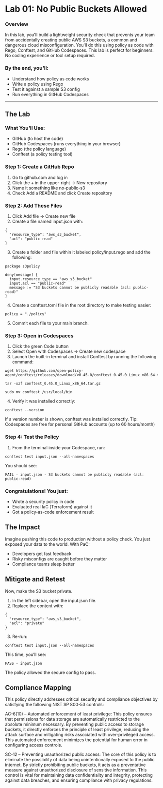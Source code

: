 # Lab 01: No Public Buckets Allowed

### Overview

In this lab, you'll build a lightweight security check that prevents your team from accidentally creating public AWS S3 buckets, a common and dangerous cloud misconfiguration. You'll do this using policy as code with Rego, Conftest, and GitHub Codespaces.
This lab is perfect for beginners. No coding experience or tool setup required.

### By the end, you’ll:
- Understand how policy as code works
- Write a policy using Rego
- Test it against a sample S3 config
- Run everything in GitHub Codespaces

---

## The Lab

### What You’ll Use:
- GitHub (to host the code)
- GitHub Codespaces (runs everything in your browser)
- Rego (the policy language)
- Conftest (a policy testing tool)


### Step 1: Create a GitHub Repo
1. Go to github.com and log in
2. Click the + in the upper-right → New repository
3. Name it something like no-public-s3
4. Check Add a README and click Create repository


### Step 2: Add These Files
1. Click Add file → Create new file
2. Create a file named input.json with:

```
{
  "resource_type": "aws_s3_bucket",
  "acl": "public-read"
}
```

3. Create a folder and file within it labeled policy/input.rego and add the following:

```
package s3policy

deny[message] {
  input.resource_type == "aws_s3_bucket"
  input.acl == "public-read"
  message := "S3 buckets cannot be publicly readable (acl: public-read)"
}
```

4. Create a conftest.toml file in the root directory to make testing easier:

```
policy = "./policy"
```

5. Commit each file to your main branch.


### Step 3: Open in Codespaces
1. Click the green Code button
2. Select Open with Codespaces → Create new codespace
3. Launch the built-in terminal and install Conftest by running the following command:

```
wget https://github.com/open-policy-agent/conftest/releases/download/v0.45.0/conftest_0.45.0_Linux_x86_64.tar.gz

tar -xzf conftest_0.45.0_Linux_x86_64.tar.gz

sudo mv conftest /usr/local/bin
```

4. Verify it was installed correctly:

```
conftest --version
```

If a version number is shown, conftest was installed correctly.
Tip: Codespaces are free for personal GitHub accounts (up to 60 hours/month)


### Step 4: Test the Policy
1. From the terminal inside your Codespace, run:

```
conftest test input.json --all-namespaces
```

You should see:

```
FAIL - input.json - S3 buckets cannot be publicly readable (acl: public-read)
```

### Congratulations! You just:
- Wrote a security policy in code
- Evaluated real IaC (Terraform) against it
- Got a policy-as-code enforcement result




## The Impact

Imagine pushing this code to production without a policy check. You just exposed your data to the world.
With PaC:
- Developers get fast feedback
- Risky misconfigs are caught before they matter
- Compliance teams sleep better




## Mitigate and Retest

Now, make the S3 bucket private.
1. In the left sidebar, open the input.json file.
2. Replace the content with:

```
{
  "resource_type": "aws_s3_bucket",
  "acl": "private"
}
```

3.	Re-run:

```
conftest test input.json --all-namespaces
```

This time, you’ll see:

```
PASS - input.json
```

The policy allowed the secure config to pass. 



## Compliance Mapping

This policy directly addresses critical security and compliance objectives by satisfying the following NIST SP 800-53 controls:

AC-6(10) – Automated enforcement of least privilege: This policy ensures that permissions for data storage are automatically restricted to the absolute minimum necessary. By preventing public access to storage buckets, it directly enforces the principle of least privilege, reducing the attack surface and mitigating risks associated with over-privileged access. This automated enforcement minimizes the potential for human error in configuring access controls.

SC-12 – Preventing unauthorized public access: The core of this policy is to eliminate the possibility of data being unintentionally exposed to the public internet. By strictly prohibiting public buckets, it acts as a preventative measure against unauthorized disclosure of sensitive information. This control is vital for maintaining data confidentiality and integrity, protecting against data breaches, and ensuring compliance with privacy regulations.
